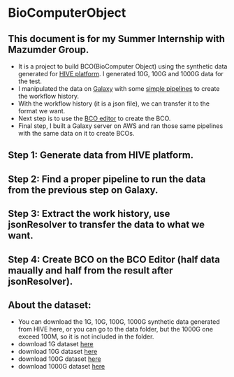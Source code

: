 # BioComputerObject
## This document is for my Summer Internship with Mazumder Group. 
* It is a project to build BCO(BioComputer Object) using the synthetic data generated for [HIVE platform](https://hive.biochemistry.gwu.edu/dna.cgi?cmd=home). I generated 10G, 100G and 1000G data for the test. 
* I manipulated the data on [Galaxy](https://usegalaxy.org) with some [simple pipelines](https://www.melbournebioinformatics.org.au/tutorials/tutorials/variant_calling_galaxy_1/variant_calling_galaxy_1/) to create the workflow history. 
* With the workflow history (it is a json file), we can transfer it to the format we want. 
* Next step is to use the [BCO editor](http://www.biocomputeobject.org/bco_editor/) to create the BCO.
* Final step, I built a Galaxy server on AWS and ran those same pipelines with the same data on it to create BCOs.

## Step 1: Generate data from HIVE platform.

## Step 2: Find a proper pipeline to run the data from the previous step on Galaxy.

## Step 3: Extract the work history, use jsonResolver to transfer the data to what we want.

## Step 4: Create BCO on the BCO Editor (half data maually and half from the result after jsonResolver).

## About the dataset:
* You can download the 1G, 10G, 100G, 1000G synthetic data generated from HIVE here, or you can go to the data folder, but the 1000G one exceed 100M, so it is not included in the folder.
* download 1G dataset [here](https://bco-gwu.s3.amazonaws.com/1G_data.fastq)
* download 10G dataset [here](https://bco-gwu.s3.amazonaws.com/10G_data.fastq)
* download 100G dataset [here](https://bco-gwu.s3.amazonaws.com/100G_data.fastq)
* download 1000G dataset [here](https://bco-gwu.s3.amazonaws.com/1000G_data.fastq)


